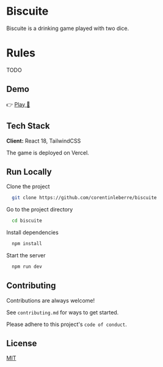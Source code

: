 # Biscuite

Biscuite is a drinking game played with two dice.

# Rules

TODO

## Demo

👉 [Play 🎲](https://react-biscuite.vercel.app/) 

## Tech Stack

**Client:** React 18, TailwindCSS

The game is deployed on Vercel.

## Run Locally

Clone the project

```bash
  git clone https://github.com/corentinleberre/biscuite
```

Go to the project directory

```bash
  cd biscuite
```

Install dependencies

```bash
  npm install
```

Start the server

```bash
  npm run dev
```

## Contributing

Contributions are always welcome!

See `contributing.md` for ways to get started.

Please adhere to this project's `code of conduct`.

## License

[MIT](https://choosealicense.com/licenses/mit/)
